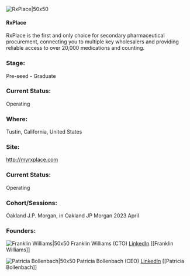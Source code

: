 

![RxPlace|50x50](https://media.licdn.com/dms/image/C560BAQFdX3bMC_teHQ/company-logo_200_200/0/1662560373304?e=1692835200&v=beta&t=K44LGS0JAMMG0SmhNl1hz29EJI1vL9fs9o3RKSx8apI)

#### RxPlace
RxPlace is the first and only choice for secondary pharmaceutical procurement, connecting you to multiple key wholesalers and providing reliable access to over 20,000 medications and counting.

### Stage: 
Pre-seed - Graduate 

### Current Status: 
Operating

### Where:
Tustin, California, United States

### Site:
http://myrxplace.com





### Current Status: 
Operating

### Cohort/Sessions: 
Oakland J.P. Morgan, in Oakland JP Morgan 2023 April

### Founders: 

![Franklin Williams|50x50]() Franklin Williams (CTO) [LinkedIn](https://linkedin.com/in/franklingwilliams) [[Franklin Williams]]

![Patricia Bollenbach|50x50]() Patricia Bollenbach (CEO) [LinkedIn](https://linkedin.com/in/pattybollenbach) [[Patricia Bollenbach]]


